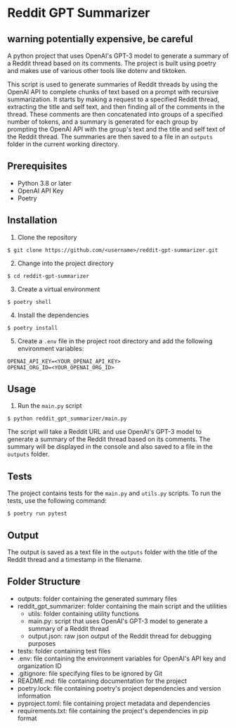 # Reddit GPT Summarizer

## warning potentially expensive, be careful

A python project that uses OpenAI's GPT-3 model to generate a summary of a Reddit thread based on its comments. The project is built using poetry and makes use of various other tools like dotenv and tiktoken.

This script is used to generate summaries of Reddit threads by using the OpenAI API to complete chunks of text based on a prompt with recursive summarization. It starts by making a request to a specified Reddit thread, extracting the title and self text, and then finding all of the comments in the thread. These comments are then concatenated into groups of a specified number of tokens, and a summary is generated for each group by prompting the OpenAI API with the group's text and the title and self text of the Reddit thread. The summaries are then saved to a file in an `outputs` folder in the current working directory.

## Prerequisites

- Python 3.8 or later
- OpenAI API Key
- Poetry

## Installation

1. Clone the repository

`$ git clone https://github.com/<username>/reddit-gpt-summarizer.git`

2. Change into the project directory

`$ cd reddit-gpt-summarizer`

3. Create a virtual environment

`$ poetry shell`

4. Install the dependencies

`$ poetry install`

5. Create a `.env` file in the project root directory and add the following environment variables:

```
OPENAI_API_KEY=<YOUR_OPENAI_API_KEY>
OPENAI_ORG_ID=<YOUR_OPENAI_ORG_ID>
```

## Usage

1. Run the `main.py` script

`$ python reddit_gpt_summarizer/main.py`

The script will take a Reddit URL and use OpenAI's GPT-3 model to generate a summary of the Reddit thread based on its comments. The summary will be displayed in the console and also saved to a file in the `outputs` folder.

## Tests

The project contains tests for the `main.py` and `utils.py` scripts. To run the tests, use the following command:

`$ poetry run pytest`

## Output

The output is saved as a text file in the `outputs` folder with the title of the Reddit thread and a timestamp in the filename.

## Folder Structure

- outputs: folder containing the generated summary files
- reddit_gpt_summarizer: folder containing the main script and the utilities
  - utils: folder containing utility functions
  - main.py: script that uses OpenAI's GPT-3 model to generate a summary of a Reddit thread
  - output.json: raw json output of the Reddit thread for debugging purposes
- tests: folder containing test files
- .env: file containing the environment variables for OpenAI's API key and organization ID
- .gitignore: file specifying files to be ignored by Git
- README.md: file containing documentation for the project
- poetry.lock: file containing poetry's project dependencies and version information
- pyproject.toml: file containing project metadata and dependencies
- requirements.txt: file containing the project's dependencies in pip format
